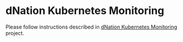 # dNation Kubernetes Monitoring

Please follow instructions described in [dNation Kubernetes Monitoring](https://github.com/dNationCloud/kubernetes-monitoring) project.
